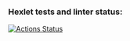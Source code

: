 ### Hexlet tests and linter status:
[![Actions Status](https://github.com/emotionalDamageSupport/backend-project-44/actions/workflows/hexlet-check.yml/badge.svg)](https://github.com/emotionalDamageSupport/backend-project-44/actions)